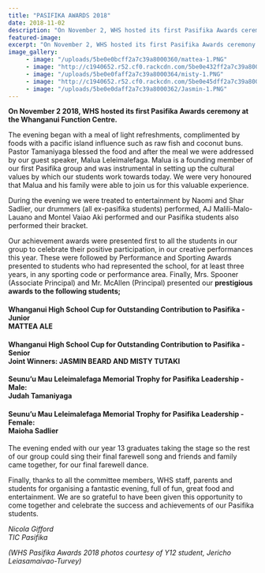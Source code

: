 ```yaml
---
title: "PASIFIKA AWARDS 2018"
date: 2018-11-02
description: "On November 2, WHS hosted its first Pasifika Awards ceremony at the Whanganui Function Centre..."
featured-image: 
excerpt: "On November 2, WHS hosted its first Pasifika Awards ceremony at the Whanganui Function Centre."
image_gallery:
	 - image: "/uploads/5be0e0bcff2a7c39a8000360/mattea-1.PNG"
	 - image: "http://c1940652.r52.cf0.rackcdn.com/5be0e432ff2a7c39a800037c/Mattea.jpg"
	 - image: "/uploads/5be0e0faff2a7c39a8000364/misty-1.PNG"
	 - image: "http://c1940652.r52.cf0.rackcdn.com/5be0e45dff2a7c39a8000380/MIsty.jpg"
	 - image: "/uploads/5be0e0daff2a7c39a8000362/Jasmin-1.PNG"
---
```


<p dir="ltr"><strong>On November 2 2018, WHS hosted its first Pasifika Awards ceremony at the Whanganui Function Centre. </strong></p>
<p dir="ltr"><span>The evening began with a meal of light refreshments, complimented by foods with a pacific island influence such as raw fish and coconut buns. Pastor Tamaniyaga blessed the food and after the meal we were addressed by our guest speaker, Malua Leleimalefaga. Malua is a founding member of our first Pasifika group and was instrumental in setting up the cultural values by which our students work towards today. We were very honoured that Malua and his family were able to join us for this valuable experience.</span></p>
<p dir="ltr"><span>During the evening we were treated to entertainment by Naomi and Shar Sadlier, our drummers (all ex-pasifika students) performed, AJ Malili-Malo-Lauano and Montel Vaiao Aki performed and our Pasifika students also performed their bracket.</span></p>
<p dir="ltr"><span>Our achievement awards were presented first to all the students in our group to celebrate their positive participation, in our creative performances this year. These were followed by Performance and Sporting Awards presented to students who had represented the school, for at least three years, in any sporting code or performance area. Finally, Mrs. Spooner (Associate Principal) and Mr. McAllen (Principal) presented our <strong>prestigious awards to the following students;</strong></span></p>
<h4 dir="ltr"><span>Whanganui High School Cup for Outstanding Contribution to Pasifika - Junior&nbsp;<br /></span><span>MATTEA ALE</span></h4>
<h4 dir="ltr"><span>Whanganui High School Cup for Outstanding Contribution to Pasifika - Senior<br /></span>Joint Winners: JASMIN BEARD AND MISTY TUTAKI</h4>
<h4 dir="ltr"><span>Seunu&rsquo;u Mau Leleimalefaga Memorial Trophy for Pasifika Leadership - Male</span><span>: <br /></span><span>Judah Tamaniyaga</span></h4>
<h4 dir="ltr"><span>Seunu&rsquo;u Mau Leleimalefaga Memorial Trophy for Pasifika Leadership - Female:<br /></span><span>Maioha Sadlier</span></h4>
<p dir="ltr"><span>The evening ended with our year 13 graduates taking the stage so the rest of our group could sing their final farewell song and friends and family came together, for our final farewell dance.</span></p>
<p dir="ltr"><span>Finally, thanks to all the committee members, WHS staff, parents and students for organising a fantastic evening, full of fun, great food and entertainment. We are so grateful to have been given this opportunity to come together and celebrate the success and achievements of our Pasifika students.</span></p>
<p dir="ltr"><em>Nicola Gifford</em><br /><em>TIC Pasifika</em></p>
<p dir="ltr"><em>(WHS Pasifika Awards 2018 photos courtesy of Y12 student, Jericho Leiasamaivao-Turvey)</em></p>


